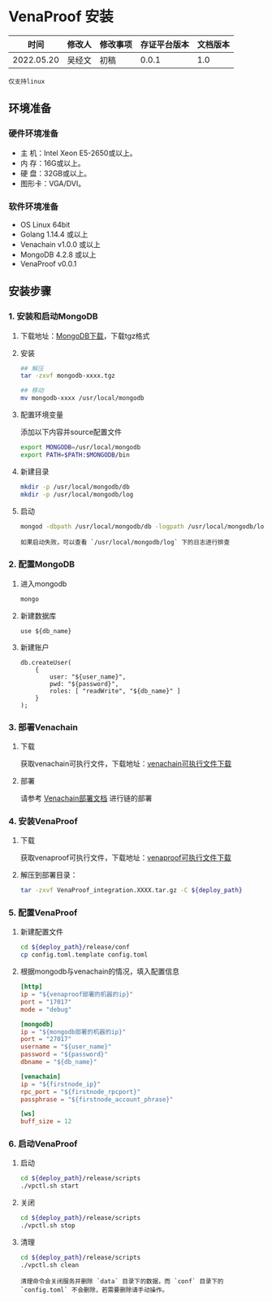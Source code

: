 # VenaProof 安装

| **时间**   | **修改人** | **修改事项** | **存证平台版本** | **文档版本** |
| ---------- | ---------- | ------------ | ---------------- | ------------ |
| 2022.05.20 | 吴经文     | 初稿         | 0.0.1            | 1.0          |

```{warning}
仅支持linux
```

## 环境准备

### 硬件环境准备

- 主 机：Intel Xeon E5-2650或以上。
- 内 存：16G或以上。
- 硬 盘：32GB或以上。
- 图形卡：VGA/DVI。

### 软件环境准备

- OS Linux 64bit
- Golang 1.14.4 或以上
- Venachain v1.0.0 或以上
- MongoDB 4.2.8 或以上
- VenaProof v0.0.1

## 安装步骤

### 1. 安装和启动MongoDB

1. 下载地址：[MongoDB下载](https://www.mongodb.com/try/download/community)，下载tgz格式

2. 安装

    ```bash
    ## 解压
    tar -zxvf mongodb-xxxx.tgz

    ## 移动
    mv mongodb-xxxx /usr/local/mongodb
    ```

3. 配置环境变量

    添加以下内容并source配置文件

    ```bash
    export MONGODB=/usr/local/mongodb
    export PATH=$PATH:$MONGODB/bin
    ```

4. 新建目录

    ```bash
    mkdir -p /usr/local/mongodb/db
    mkdir -p /usr/local/mongodb/log
    ```

5. 启动

    ```bash
    mongod -dbpath /usr/local/mongodb/db -logpath /usr/local/mongodb/log --logappend --port 27017 --fork
    ```

    ```{note}
    如果启动失败，可以查看 `/usr/local/mongodb/log` 下的日志进行排查
    ```

### 2. 配置MongoDB

1. 进入mongodb

    ```bash
    mongo
    ```

2. 新建数据库

    ```console
    use ${db_name}
    ```

3. 新建账户

    ```console
    db.createUser(
        {
            user: "${user_name}",
            pwd: "${password}",
            roles: [ "readWrite", "${db_name}" ]
        }
    );
    ```

### 3. 部署Venachain

1. 下载

    获取venachain可执行文件，下载地址：[venachain可执行文件下载](https://git-c.i.wxblockchain.com/vena/src/venachain/-/tags)

2. 部署

    请参考 [Venachain部署文档](https://venachain.doc.i.wxblockchain.com/zh_CN/latest/documents/develop/deploy.html) 进行链的部署

### 4. 安装VenaProof

1. 下载

    获取venaproof可执行文件，下载地址：[venaproof可执行文件下载](https://git-c.i.wxblockchain.com/vena/src/venaproof/-/tags)

2. 解压到部署目录：

    ```bash
    tar -zxvf VenaProof_integration.XXXX.tar.gz -C ${deploy_path}
    ```

### 5. 配置VenaProof

1. 新建配置文件

    ```bash
    cd ${deploy_path}/release/conf
    cp config.toml.template config.toml
    ```

2. 根据mongodb与venachain的情况，填入配置信息

    ```toml
    [http]
    ip = "${venaproof部署的机器的ip}"
    port = "17017"
    mode = "debug"

    [mongodb]
    ip = "${mongodb部署的机器的ip}"
    port = "27017"
    username = "${user_name}"
    password = "${password}"
    dbname = "${db_name}"

    [venachain]
    ip = "${firstnode_ip}"
    rpc_port = "${firstnode_rpcport}"
    passphrase = "${firstnode_account_phrase}"

    [ws]
    buff_size = 12
    ```

### 6. 启动VenaProof

1. 启动

    ```bash
    cd ${deploy_path}/release/scripts
    ./vpctl.sh start
    ```

2. 关闭

    ```bash
    cd ${deploy_path}/release/scripts
    ./vpctl.sh stop
    ```

3. 清理

    ```bash
    cd ${deploy_path}/release/scripts
    ./vpctl.sh clean
    ```

    ```{note}
    清理命令会关闭服务并删除 `data` 目录下的数据，而 `conf` 目录下的 `config.toml` 不会删除，若需要删除请手动操作。
    ```
